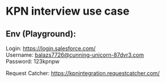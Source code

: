 # KPN interview use case

## Env (Playground):
Login: https://login.salesforce.com/  
Username: balazs7726@cunning-unicorn-87dvr3.com  
Password: 123kpnpw

Request Catcher: https://kpnintegration.requestcatcher.com/
